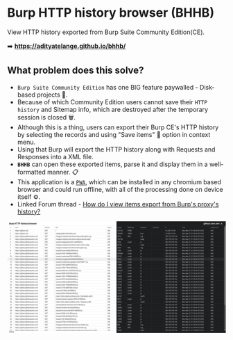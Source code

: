 # Burp HTTP history browser (BHHB)

View HTTP history exported from Burp Suite Community Edition(CE).

➡️ **https://adityatelange.github.io/bhhb/**

## What problem does this solve?
- `Burp Suite Community Edition` has one BIG feature paywalled - Disk-based projects 💾.
- Because of which Community Edition users cannot save their `HTTP history` and Sitemap info, which are destroyed after the temporary session is closed 🗑️.
- Although this is a thing, users can export their Burp CE's HTTP history by selecting the records and using "Save items" 💾 option in context menu.
- Using that Burp will export the HTTP history along with Requests and Responses into a XML file.
- **`BHHB`** can open these exported items, parse it and display them in a well-formatted manner. 📋
- This application is a [`PWA`](https://developer.mozilla.org/en-US/docs/Web/Progressive_web_apps), which can be installed in any chromium based browser and could run offline, with all of the processing done on device itself ⚙️.
- Linked Forum thread - [How do I view items export from Burp's proxy's history?](https://forum.portswigger.net/thread/how-do-i-view-items-export-from-burp-s-proxy-s-history-0ae0f99e)

<kbd>[![](src/assets/bhhb.png)](https://raw.githubusercontent.com/adityatelange/bhhb/main/src/assets/bhhb.png)</kbd>
